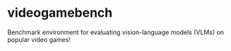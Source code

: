 # videogamebench
Benchmark environment for evaluating vision-language models (VLMs) on popular video games!
